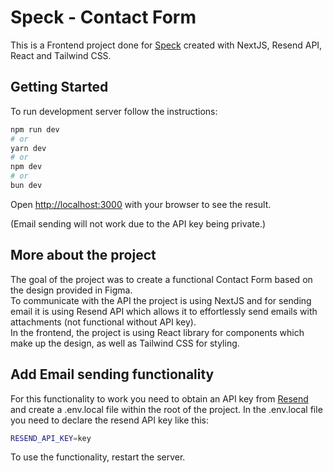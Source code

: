 # Speck - Contact Form
This is a Frontend project done for [Speck](https://speck.agency/) created with NextJS, Resend API, React and Tailwind CSS. 

## Getting Started

To run development server follow the instructions:

```bash
npm run dev
# or
yarn dev
# or
npm dev
# or
bun dev
```

Open [http://localhost:3000](http://localhost:3000) with your browser to see the result.

(Email sending will not work due to the API key being private.)

## More about the project

The goal of the project was to create a functional Contact Form based on the design provided in Figma.<br>
To communicate with the API the project is using NextJS and for sending email it is using Resend API which allows it to effortlessly send emails with attachments (not functional without API key).<br>
In the frontend, the project is using React library for components which make up the design, as well as Tailwind CSS for styling.

## Add Email sending functionality

For this functionality to work you need to obtain an API key from [Resend](https://resend.com/) and create a .env.local file within the root of the project. 
In the .env.local file you need to declare the resend API key like this: 

```bash
RESEND_API_KEY=key
```

To use the functionality, restart the server. 
